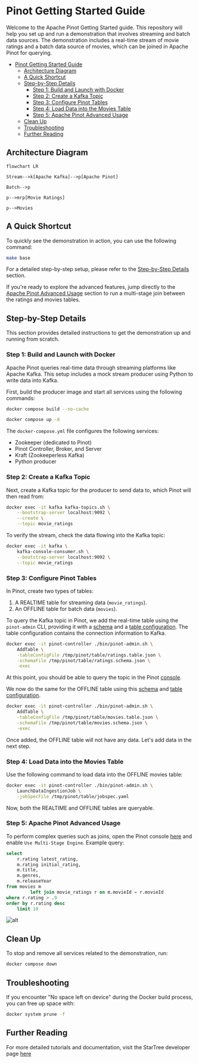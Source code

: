 # Pinot Getting Started Guide

Welcome to the Apache Pinot Getting Started guide.
This repository will help you set up and run a demonstration that involves streaming and batch data sources.
The demonstration includes a real-time stream of movie ratings and a batch data source of movies, which can be joined in Apache Pinot for querying.

<!-- TOC -->
* [Pinot Getting Started Guide](#pinot-getting-started-guide)
  * [Architecture Diagram](#architecture-diagram-)
  * [A Quick Shortcut](#a-quick-shortcut)
  * [Step-by-Step Details](#step-by-step-details)
    * [Step 1: Build and Launch with Docker](#step-1-build-and-launch-with-docker)
    * [Step 2: Create a Kafka Topic](#step-2-create-a-kafka-topic)
    * [Step 3: Configure Pinot Tables](#step-3-configure-pinot-tables)
    * [Step 4: Load Data into the Movies Table](#step-4-load-data-into-the-movies-table)
    * [Step 5: Apache Pinot Advanced Usage](#step-5-apache-pinot-advanced-usage)
  * [Clean Up](#clean-up)
  * [Troubleshooting](#troubleshooting)
  * [Further Reading](#further-reading)
<!-- TOC -->

## Architecture Diagram 

```mermaid
flowchart LR

Stream-->k[Apache Kafka]-->p[Apache Pinot]

Batch-->p

p-->mrp[Movie Ratings]

p-->Movies
```

## A Quick Shortcut

To quickly see the demonstration in action, you can use the following command:

```bash
make base
```

For a detailed step-by-step setup, please refer to the [Step-by-Step Details](#step-by-step-details) section.

If you're ready to explore the advanced features, jump directly to the [Apache Pinot Advanced Usage](#apache-pinot-advanced-usage) section to run a multi-stage join between the ratings and movies tables.

## Step-by-Step Details

This section provides detailed instructions to get the demonstration up and running from scratch.

### Step 1: Build and Launch with Docker

Apache Pinot queries real-time data through streaming platforms like Apache Kafka. 
This setup includes a mock stream producer using Python to write data into Kafka.

First, build the producer image and start all services using the following commands:

```bash
docker compose build --no-cache

docker compose up -d
```

The `docker-compose.yml` file configures the following services:

- Zookeeper (dedicated to Pinot)
- Pinot Controller, Broker, and Server
- Kraft (Zookeeperless Kafka)
- Python producer

### Step 2: Create a Kafka Topic

Next, create a Kafka topic for the producer to send data to, which Pinot will then read from:

```bash
docker exec -it kafka kafka-topics.sh \
    --bootstrap-server localhost:9092 \
    --create \
    --topic movie_ratings
```

To verify the stream, check the data flowing into the Kafka topic:

```bash
docker exec -it kafka \
    kafka-console-consumer.sh \
    --bootstrap-server localhost:9092 \
    --topic movie_ratings
```

### Step 3: Configure Pinot Tables

In Pinot, create two types of tables:

1. A REALTIME table for streaming data (`movie_ratings`).
2. An OFFLINE table for batch data (`movies`).

To query the Kafka topic in Pinot, we add the real-time table using the `pinot-admin` CLI, providing it with a [schema](./table/ratings.schema.json) and a [table configuration](./table/ratings.table.json). 
The table configuration contains the connection information to Kafka.

```bash
docker exec -it pinot-controller ./bin/pinot-admin.sh \
    AddTable \
    -tableConfigFile /tmp/pinot/table/ratings.table.json \
    -schemaFile /tmp/pinot/table/ratings.schema.json \
    -exec
```

At this point, you should be able to query the topic in the Pinot [console](http://localhost:9000/#/query?query=select+*+from+movie_ratings+limit+10&tracing=false&useMSE=false).

We now do the same for the OFFLINE table using this [schema](table/movies.schema.json) and [table configuration](table/movies.table.json).

```bash
docker exec -it pinot-controller ./bin/pinot-admin.sh \
    AddTable \
    -tableConfigFile /tmp/pinot/table/movies.table.json \
    -schemaFile /tmp/pinot/table/movies.schema.json \
    -exec
```

Once added, the OFFLINE table will not have any data.
Let's add data in the next step.


### Step 4: Load Data into the Movies Table

Use the following command to load data into the OFFLINE movies table:

```bash
docker exec -it pinot-controller ./bin/pinot-admin.sh \
    LaunchDataIngestionJob \
    -jobSpecFile /tmp/pinot/table/jobspec.yaml
```

Now, both the REALTIME and OFFLINE tables are queryable.

### Step 5: Apache Pinot Advanced Usage

To perform complex queries such as joins, open the Pinot console [here](http://localhost:9000/#/query) and enable `Use Multi-Stage Engine`. Example query:

```sql
select
    r.rating latest_rating,
    m.rating initial_rating,
    m.title,
    m.genres,
    m.releaseYear
from movies m
         left join movie_ratings r on m.movieId = r.movieId
where r.rating > .9
order by r.rating desc
    limit 10
```


![alt](./images/results.png)


## Clean Up

To stop and remove all services related to the demonstration, run:

```bash
docker compose down
```

## Troubleshooting

If you encounter "No space left on device" during the Docker build process, you can free up space with:

```bash
docker system prune -f
```

## Further Reading

For more detailed tutorials and documentation, visit the StarTree developer page [here](https://dev.startree.ai/)
